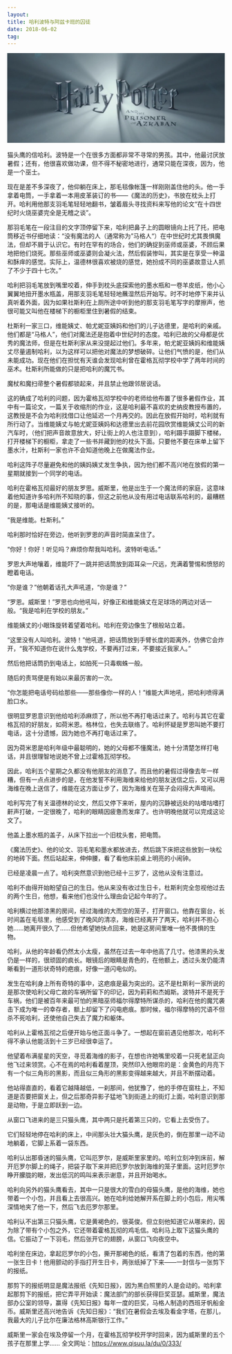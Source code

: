 ```yaml
---
layout: 
title: 哈利波特与阿兹卡班的囚徒
date: 2018-06-02 
tag: 
---
```

![image](https://github.com/darling9801/darling9801.github.io/raw/master/5.jpg)

猫头鹰的信哈利。波特是一个在很多方面都非常不寻常的男孩。其中，他最讨厌放暑假；还有，他很喜欢做功课，但不得不秘密地进行，通常只能在深夜，因为，他是一个巫士。 

现在是差不多深夜了，他仰躺在床上，那毛毯像帐篷一样刚刚盖住他的头。他一手拿着电筒，一手拿着一本用皮革装订的书——《魔法的历史》，书放在枕头上打开。哈利用他那支羽毛笔轻轻地翻书，皱着眉头寻找资料来写他的论文“在十四世纪时火烧巫婆完全是无稽之谈”。 

那羽毛笔在一段注目的文字顶停留下来，哈利把鼻子上的圆眼镜向上托了托，把电筒移近书仔细地读：“没有魔法的人（通常称为”马格人“）在中世纪时尤其畏惧魔法，但却不屑于认识它。有时在罕有的场合，他们的确捉到巫师或巫婆，不顾后果地把他们烧死。那些巫师或巫婆则会凝火法，然后假装惨叫，其实是在享受一种温和酥痒的感觉。实际上，温德林很喜欢被烧的感觉，她扮成不同的巫婆故意让人抓了不少于四十七次。” 

哈利把羽毛笔放到嘴里咬着，伸手到枕头底探索他的墨水瓶和一卷羊皮纸，他小心翼翼地扭开墨水瓶盖，用那支羽毛笔轻轻地蘸湿然后开始写。时不时地停下来并认真听着外面，因为如果社斯利在上厕所途中听到他的那支羽毛笔写字的摩擦声，他很可能又叫他在楼梯下的橱柜里住到暑假的结束。 

杜斯利一家三口，维能姨丈、帕尤妮亚姨妈和他们的儿子达德里，是哈利的亲戚。他们都是“马格人”，他们对魔法还是抱着中世纪时的态度。哈利已故的父母都是优秀的魔法师，但是在杜斯利家从来没提起过他们。多年来，帕尤妮亚姨妈和维能姨丈尽量遏制哈利，以为这样可以把他对魔法的梦想破碎。让他们气愤的是，他们从未能成功。现在他们在担忧有天谁会发现哈利曾在霍格瓦彻学校中学了两年时间的巫术。杜斯利所能做的只是把哈利的魔咒书。 

魔杖和魔扫帚整个暑假都锁起来，并且禁止他跟邻居说话。 

这的确成了哈利的问题，因为霍格瓦彻学校中的老师给他布置了很多暑假作业，其中有一篇论文，一篇关于收缩剂的作业，这是哈利最不喜欢的史纳皮教授布置的，这教授是不会为哈利找借口让他延迟一个月再交的。因此在放假开始时，哈利就有所行动了。当维能姨丈与帕尤妮亚姨妈和达德里出去前花园欣赏维能姨丈公司的新汽车时，（他们把声音故意放大，好让街上的人也注意到），哈利蹑手蹑脚下楼梯，打开楼梯下的橱柜，拿走了一些书并藏到他的枕头下面。只要他不要在床单上留下墨水汁，杜斯利一家也许不会知道他晚上在做魔法作业。 

哈利这阵子尽量避免和他的姨妈姨丈发生争执，因为他们都不高兴地在放假的第一星期就接到一个同学的电话。 

哈利在霍格瓦彻最好的朋友罗思。威斯里，他是出生于一个魔法师的家庭，这意味着他知道许多哈利所不知晓的事，但这之前他从没有用过电话联系哈利的，最糟糕的是，那电话是维能姨丈接听的。 

“我是维能。杜斯利。” 

哈利那时恰好在旁边，他听到罗恩的声音时简直呆住了。 

“你好！你好！听见吗？麻烦你帮我叫哈利。波特听电话。” 

罗恩大声地嚷着，维能吓了一跳并把话筒放到距耳朵一尺远，充满着警惕和愤怒的瞪着电话。 

“你是谁？”他朝着话孔大声吼道，“你是谁？” 

“罗恩。威斯里！”罗思也向他吼叫，好像正和维能姨丈在足球场的两边对话一般。“我是哈利在学校的朋友。” 

维能姨丈的小眼珠旋转着望着哈利。哈利在旁边像生了根般站立着。 

“这里没有人叫哈利。波特！”他吼道，把话筒放到手臂长度的距离外，仿佛它会炸开，“我不知道你在说什么鬼学校，不要再打过来，不要接近我家人。” 

然后他把话筒扔到电话上，如拍死一只毒蜘蛛一般。 

随后的责骂便是有始以来最厉害的一次。 

“你怎能把电话号码给那些——那些像你一样的人！”维能大声地吼，把哈利喷得满脸口水。 

很明显罗恩意识到他给哈利添麻烦了，所以他不再打电话过来了。哈利与其它在霍格瓦彻的好朋友，如荷米恩。格林位，也失去联络了。哈利怀疑是罗恩叫她不要打电话，这十分遗憾，因为她也不再打电话过来了。 

因为荷米恩是哈利年级中最聪明的，她的父母都不懂魔法，她十分清楚怎样打电话，并且很理智地说她不曾上过霍格瓦彻学校。 

因此，哈利五个星期之久都没有他朋友的消息了。而且他的暑假过得像去年一样糟，但有一点点进步的是，在他发誓不利用海维来给他的朋友送信之后，又可以用海维在晚上送信了，维能在这方面让步了，因为海维关在笼子会闷得大声喧闹。 

哈利写完了有关温德林的论文，然后又停下来听，屋内的沉静被远处的咕嗜咕嗜打鼾声打破，一定很晚了，哈利的眼睛因疲惫而发痒了。也许明晚他就可以完成这论文了。 

他盖上墨水瓶的盖子，从床下拉出一个旧枕头套，把电筒。 

《魔法历史》、他的论文、羽毛笔和墨水都放进去，然后跳下床把这些放到一块松的地砖下面。然后站起来，伸伸腰，看了看他床前桌上明亮的小闹钟。 

已经是凌晨一点了。哈利突然意识到他已经十三岁了，这他从没有注意过。 

哈利不由得开始盼望自己的生日。他从来没有收过生日卡，杜斯利完全忽视他过去的两个生日，他想，看来他们也没什么理由会记起今年的了。 

哈利横过他那漆黑的房间，经过海维的大而空的笼子，打开窗口。他靠在窗台，长时间盖在毛毯里，他感受到了晚风的清凉，海维已经离开了两天，哈利并不担心她……她离开很久了……但他希望她快点回来，她是这房间里唯一他不畏惧的生物。 

哈利，从他的年龄看仍然太小太瘦，虽然在过去一年中他高了几寸。他漆黑的头发仍是一样的，很顽固的疯长。眼镜后的眼睛是青色的，在他额上，透过头发仍能清晰看到一道形状奇特的疤痕，好像一道闪电似的。 

发生在哈利身上所有奇特的事中，这疤痕是最为突出的。这不是杜斯利一家所说的是那次使哈利父母亡故的车祸所留下的印记，因为莉莉和杰姆斯。波特并不是死于车祸，他们是被百年来最可怕的黑暗巫师福尔得摩特所谋杀的，哈利在他的魔咒袭击下成为唯一的幸存者，额上却留下了闪电疤痕。那时候，福尔得摩特的咒语不但杀不死哈利，还使他自己失去了魔力和躯体。 

哈利从上霍格瓦彻之后便开始与他正面斗争了。一想起在窗前遇见他那次，哈利不得不承认他能活到十三岁已经很幸运了。 

他望着布满星星的天空，寻觅着海维的影子，在想也许她嘴里咬着一只死老鼠正向他飞过来领赏。心不在焉的哈利看着屋顶，突然印入他眼帘的是：金黄色的月亮下有一个似三角形的黑影，而且似三角形的黑影变得越来越大，并且不断摆动着。 

他站得直直的，看着它越降越低，一刹那间，他犹豫了，他的手停在窗柱上，不知道是否要把窗关上，但之后那奇异影子猛地飞到街道上的街灯上面，哈利意识到那是动物，于是立即跃到一边。 

从窗口飞进来的是三只猫头鹰，其中两只是托着第三只的，它看上去受伤了。 

它们轻轻地停在哈利的床上，中间那头壮大猫头鹰，是灰色的，倒在那里一动不动地躺着，它脚上系着一袋东西。 

哈利认出那昏迷的猫头鹰，它叫厄罗尔，是威斯里家里的。哈利立刻冲到床前，解开厄罗尔脚上的绳子，把袋子取下来并把厄罗尔放到海维的笼子里面。这时厄罗尔睁开朦胧的眼，发出低沉的鸣叫来表示谢意，并且开始喝水。 

哈利向另外的猫头鹰看去，其中一只是很大的雪白的母猫头鹰，是他的海维，她也带着一个小包，并且看上去很高兴。她在哈利给她解开系在脚上的小包后，用尖嘴深情地夹了他一下，然后飞去厄罗尔那里。 

哈利认不出第三只猫头鹰，它是黄褐色的，很英俊。但立刻他知道它从哪来的，因为除了带有个小包之外，它还带着霍格瓦彻的鸡毛信。哈利马上取下这猫头鹰的信。它振动了一下羽毛，然后张开它的翅膀，从窗口飞向夜空中。 

哈利坐在床边，拿起厄罗尔的小包，撕开那褐色的纸，看清了包着的东西，他的第一张生日卡！他用颤动的手指打开生日卡，两张纸掉了下来——一封信与一张剪下的报纸。 

那剪下的报纸明显是魔法报纸《先知日报》，因为黑白照里的人是会动的。哈利拿起那剪下的报纸，把它弄平开始读：魔法部门的部长获得巨奖亚瑟。威斯里，魔法部办公室的领导，赢得《先知日报》每年一度的巨奖，马格人制造的西班牙帆船金币。威斯里还高兴地告诉《先知日报》：“我们在暑假会去埃及看金字塔，在那儿，我最大的儿子比尔在廉法格林高斯银行工作。” 

威斯里一家会在埃及停留一个月，在霍格瓦彻学校开学时回来，因为威斯里的五个孩子在那里上学……
全文网址：https://www.qisuu.la/du/0/333/
